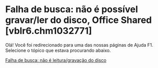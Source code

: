 
# Falha de busca: não é possível gravar/ler do disco, Office Shared [vblr6.chm1032771]

Olá! Você foi redirecionado para uma das nossas páginas de Ajuda F1. Selecione o tópico que estava procurando abaixo.

[Falha de busca: não é leitura/gravação do disco](http://msdn.microsoft.com/library/b91ba9ad-672d-a2a8-ffa2-4f19cdf2119e%28Office.15%29.aspx)
